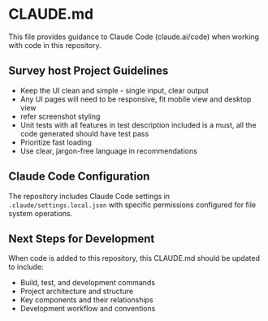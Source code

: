 # CLAUDE.md

This file provides guidance to Claude Code (claude.ai/code) when working with code in this repository.

## Survey host Project Guidelines
- Keep the UI clean and simple - single input, clear output
- Any UI pages will need to be responsive, fit mobile view and desktop view
- refer screenshot styling
- Unit tests with all features in test description included is a must, all the code generated should have test pass
- Prioritize fast loading
- Use clear, jargon-free language in recommendations




## Claude Code Configuration

The repository includes Claude Code settings in `.claude/settings.local.json` with specific permissions configured for file system operations.

## Next Steps for Development

When code is added to this repository, this CLAUDE.md should be updated to include:
- Build, test, and development commands
- Project architecture and structure
- Key components and their relationships
- Development workflow and conventions